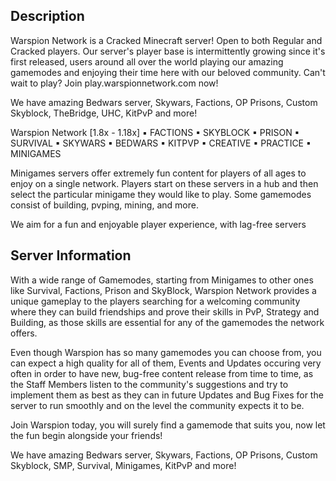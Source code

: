 ## Description
Warspion Network is a Cracked Minecraft server! Open to both Regular and Cracked players. Our server's player base is intermittently growing since it's first released, users around all over the world playing our amazing gamemodes and enjoying their time here with our beloved community. Can't wait to play? Join play.warspionnetwork.com now!

We have amazing Bedwars server, Skywars, Factions, OP Prisons, Custom Skyblock, TheBridge, UHC, KitPvP and more!

Warspion Network [1.8x - 1.18x] ▪ FACTIONS ▪ SKYBLOCK ▪ PRISON ▪ SURVIVAL ▪ SKYWARS ▪ BEDWARS ▪ KITPVP ▪ CREATIVE ▪ PRACTICE ▪ MINIGAMES

Minigames servers offer extremely fun content for players of all ages to enjoy on a single network. Players start on these servers in a hub and then select the particular minigame they would like to play. Some gamemodes consist of building, pvping, mining, and more.

We aim for a fun and enjoyable player experience, with lag-free servers

## Server Information
With a wide range of Gamemodes, starting from Minigames to other ones like Survival, Factions, Prison and SkyBlock, Warspion Network provides a unique gameplay to the players searching for a welcoming community where they can build friendships and prove their skills in PvP, Strategy and Building, as those skills are essential for any of the gamemodes the network offers.

Even though Warspion has so many gamemodes you can choose from, you can expect a high quality for all of them, Events and Updates occuring very often in order to have new, bug-free content release from time to time, as the Staff Members listen to the community's suggestions and try to implement them as best as they can in future Updates and Bug Fixes for the server to run smoothly and on the level the community expects it to be.

Join Warspion today, you will surely find a gamemode that suits you, now let the fun begin alongside your friends!

We have amazing Bedwars server, Skywars, Factions, OP Prisons, Custom Skyblock, SMP, Survival, Minigames, KitPvP and more!
